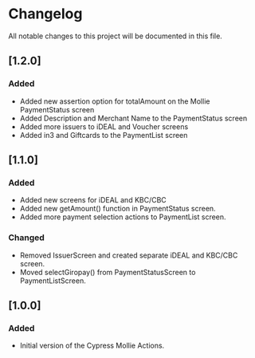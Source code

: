 # Changelog

All notable changes to this project will be documented in this file.

## [1.2.0]

### Added

- Added new assertion option for totalAmount on the Mollie PaymentStatus screen
- Added Description and Merchant Name to the PaymentStatus screen
- Added more issuers to iDEAL and Voucher screens
- Added in3 and Giftcards to the PaymentList screen

## [1.1.0]

### Added

- Added new screens for iDEAL and KBC/CBC
- Added new getAmount() function in PaymentStatus screen.
- Added more payment selection actions to PaymentList screen.

### Changed

- Removed IssuerScreen and created separate iDEAL and KBC/CBC screen.
- Moved selectGiropay() from PaymentStatusScreen to PaymentListScreen.

## [1.0.0]

### Added

- Initial version of the Cypress Mollie Actions.
